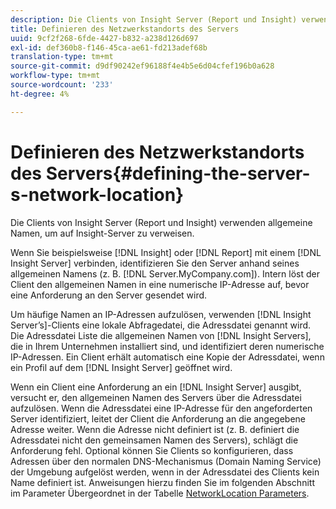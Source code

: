 ```yaml
---
description: Die Clients von Insight Server (Report und Insight) verwenden allgemeine Namen, um auf Insight-Server zu verweisen.
title: Definieren des Netzwerkstandorts des Servers
uuid: 9cf2f268-6fde-4427-b832-a238d126d697
exl-id: def360b8-f146-45ca-ae61-fd213adef68b
translation-type: tm+mt
source-git-commit: d9df90242ef96188f4e4b5e6d04cfef196b0a628
workflow-type: tm+mt
source-wordcount: '233'
ht-degree: 4%

---
```


# Definieren des Netzwerkstandorts des Servers{#defining-the-server-s-network-location}

Die Clients von Insight Server (Report und Insight) verwenden allgemeine Namen, um auf Insight-Server zu verweisen.

Wenn Sie beispielsweise [!DNL Insight] oder [!DNL Report] mit einem [!DNL Insight Server] verbinden, identifizieren Sie den Server anhand seines allgemeinen Namens (z. B. [!DNL Server.MyCompany.com]). Intern löst der Client den allgemeinen Namen in eine numerische IP-Adresse auf, bevor eine Anforderung an den Server gesendet wird.

Um häufige Namen an IP-Adressen aufzulösen, verwenden [!DNL Insight Server’s]-Clients eine lokale Abfragedatei, die Adressdatei genannt wird. Die Adressdatei Liste die allgemeinen Namen von [!DNL Insight Servers], die in Ihrem Unternehmen installiert sind, und identifiziert deren numerische IP-Adressen. Ein Client erhält automatisch eine Kopie der Adressdatei, wenn ein Profil auf dem [!DNL Insight Server] geöffnet wird.

Wenn ein Client eine Anforderung an ein [!DNL Insight Server] ausgibt, versucht er, den allgemeinen Namen des Servers über die Adressdatei aufzulösen. Wenn die Adressdatei eine IP-Adresse für den angeforderten Server identifiziert, leitet der Client die Anforderung an die angegebene Adresse weiter. Wenn die Adresse nicht definiert ist (z. B. definiert die Adressdatei nicht den gemeinsamen Namen des Servers), schlägt die Anforderung fehl. Optional können Sie Clients so konfigurieren, dass Adressen über den normalen DNS-Mechanismus (Domain Naming Service) der Umgebung aufgelöst werden, wenn in der Adressdatei des Clients kein Name definiert ist. Anweisungen hierzu finden Sie im folgenden Abschnitt im Parameter Übergeordnet in der Tabelle [NetworkLocation Parameters](../../../../../home/c-inst-svr/c-install-ins-svr/t-install-proc-inst-svr-dpu/c-svrs-ntwk-loc/c-ntwk-loc.md#concept-18587827cbd24805801caa86bc816e05).

